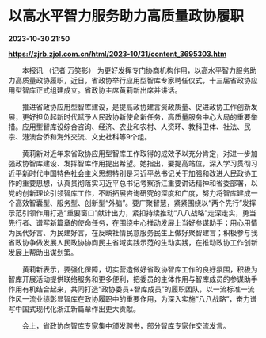 # 以高水平智力服务助力高质量政协履职

**2023-10-30 21:50**

**https://zjrb.zjol.com.cn/html/2023-10/31/content_3695303.htm**

　　本报讯 （记者 万笑影） 为更好发挥专门协商机构作用，以高水平智力服务助力高质量政协履职，近日，省政协举行应用型智库专家聘任仪式，十三届省政协应用型智库正式组建成立。省政协主席黄莉新出席并讲话。

　　推进省政协应用型智库建设，是提高政协建言资政质量、促进政协工作创新发展，更好担负起新时代赋予人民政协新使命新任务，高质量服务中心大局的重要举措。应用型智库设综合咨询、经济、农业和农村、人资环、教科卫体、社法、民宗、港澳台侨和海外交流、文史社科等9个组。

　　黄莉新对近年来省政协应用型智库工作取得的成效予以充分肯定，对进一步加强政协智库建设、发挥智库作用提出希望。她指出，要提高站位，深入学习贯彻习近平新时代中国特色社会主义思想特别是习近平总书记关于加强和改进人民政协工作的重要思想，认真贯彻落实习近平总书记考察浙江重要讲话精神和省委部署，以党的创新理论引领智库工作，不断拓展咨询研究的深度和广度，努力将智库建成一个高效智囊型、服务型、创新型“外脑”。要广聚智慧，紧紧围绕以“两个先行”发挥示范引领作用打造“重要窗口”献计出力，紧扣持续推动“八八战略”走深走实，勇当先行者、谱写新篇章的使命任务，在围绕中心推动发展上当好参谋助手；用心用情为民代好言、为民建好言，在反映社情民意服务民生上做好聚智建言；积极参与我省政协争做发展人民政协协商民主省域实践示范的生动实践，在推动政协工作创新发展上帮助出谋划策。

　　黄莉新表示，要强化保障，切实营造做好省政协智库工作的良好氛围，积极为智库开展活动提供联络服务和更多便利，把委员的主体作用与智库成员的参谋助手作用有机结合起来，共同打造“政协委员+智库成员”的履职团队，以一流标准一流作风一流业绩彰显智库在政协履职中的重要作用，为深入实施“八八战略”，奋力谱写中国式现代化浙江新篇章作出更大贡献。

　　会上，省政协向智库专家集中颁发聘书，部分智库专家作交流发言。